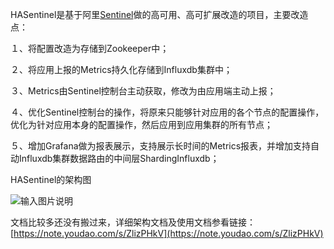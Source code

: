 HASentinel是基于阿里[Sentinel](https://github.com/alibaba/Sentinel)做的高可用、高可扩展改造的项目，主要改造点：

１、将配置改造为存储到Zookeeper中；

２、将应用上报的Metrics持久化存储到Influxdb集群中；

３、Metrics由Sentinel控制台主动获取，修改为由应用端主动上报；

４、优化Sentinel控制台的操作，将原来只能够针对应用的各个节点的配置操作，优化为针对应用本身的配置操作，然后应用到应用集群的所有节点；

５、增加Grafana做为报表展示，支持展示长时间的Metrics报表，并增加支持自动Influxdb集群数据路由的中间层ShardingInfluxdb；

HASentinel的架构图

![输入图片说明](https://images.gitee.com/uploads/images/2021/0624/154346_bd406341_306225.png "Sentinel限流设计_New (2).png")

文档比较多还没有搬过来，详细架构文档及使用文档参看链接：[https://note.youdao.com/s/ZlizPHkV](https://note.youdao.com/s/ZlizPHkV)
